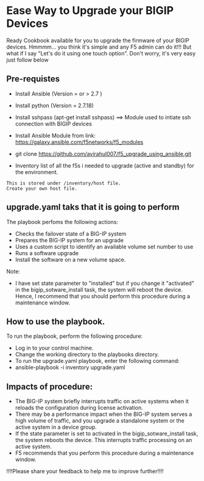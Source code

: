 # Ease Way to Upgrade your BIGIP Devices

Ready Cookbook available for you to upgrade the firmware of your BIGIP devices. Hmmmm... you think it's simple and any F5 admin can do it!!! But what if I say "Let's do it using one touch option". Don't worry, it's very easy just follow below 

## Pre-requistes 

* Install Ansible (Version = or > 2.7 )
* Install python (Version = 2.7.18)
* Install sshpass (apt-get install sshpass) ==> Module used to intiate ssh connection with BIGIP devices
* Install Ansible Module from link: https://galaxy.ansible.com/f5networks/f5_modules 
* git clone https://github.com/avirahul007/f5_upgrade_using_ansible.git 


* Inventory list of all the f5s i needed to upgrade (active and standby) for the environment.

```
This is stored under /inventory/host file.
Create your own host file.
```

## upgrade.yaml taks that it is going to perform

The playbook perfoms the following actions:

* Checks the failover state of a BIG-IP system
* Prepares the BIG-IP system for an upgrade
* Uses a custom script to identify an available volume set number to use
* Runs a software upgrade
* Install the software on a new volume space.

Note: 
* I have set state parameter to "installed" but if you change it "activated" in the bigip_sotware_install task, the system will reboot the device. Hence, I recommend that you should perform this procedure during a maintenance window.

## How to use the playbook.

To run the playbook, perform the following procedure:

* Log in to your control machine.
* Change the working directory to the playbooks directory.
* To run the upgrade.yaml playbook, enter the following command:
* ansible-playbook -i inventory upgrade.yaml

## Impacts of procedure: 

* The BIG-IP system briefly interrupts traffic on active systems when it reloads the configuration during license activation.
* There may be a performance impact when the BIG-IP system serves a high volume of traffic, and you upgrade a standalone system or the  active system in a device group.
* If the state parameter is set to activated in the bigip_sotware_install task, the system reboots the device. This interrupts traffic processing on an active system.
* F5 recommends that you perform this procedure during a maintenance window.


!!!!Please share your feedback to help me to improve further!!!!

